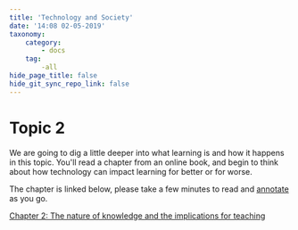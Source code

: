 ```yaml
---
title: 'Technology and Society'
date: '14:08 02-05-2019'
taxonomy:
    category:
        - docs
    tag:
        -all
hide_page_title: false
hide_git_sync_repo_link: false
---
```


# Topic 2

We are going to dig a little deeper into what learning is and how it happens in this topic. You'll read a chapter from an online book, and begin to think about how technology can impact learning for better or for worse.

The chapter is linked below, please take a few minutes to read and [annotate](https://edtechuvic.ca/edci335/hypothesis) as you go.

<a class="embedly-card" data-card-controls="0" href="https://opentextbc.ca/teachinginadigitalage/part/chapter-2-the-nature-of-knowledge-and-the-implications-for-teaching/">Chapter 2: The nature of knowledge and the implications for teaching</a>
<script async src="//cdn.embedly.com/widgets/platform.js" charset="UTF-8"></script>
